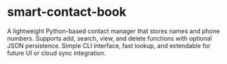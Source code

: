 # smart-contact-book
A lightweight Python-based contact manager that stores names and phone numbers. Supports add, search, view, and delete functions with optional JSON persistence. Simple CLI interface, fast lookup, and extendable for future UI or cloud sync integration.
